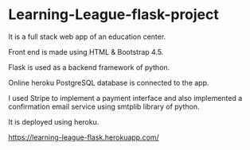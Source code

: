 # Learning-League-flask-project

It is a full stack web app of an education center. 

Front end is made using HTML & Bootstrap 4.5. 

Flask is used as a backend framework of python. 

Online heroku PostgreSQL database is connected to the app.

I used Stripe to implement a payment interface and also
implemented a confirmation email service using smtplib
library of python.

It is deployed using heroku.

https://learning-league-flask.herokuapp.com/
